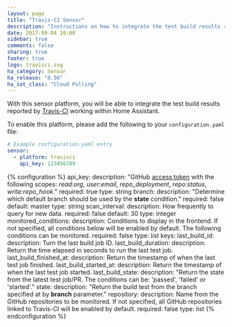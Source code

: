 ```yaml
---
layout: page
title: "Travis-CI Sensor"
description: "Instructions on how to integrate the test build results reported by Travis-CI within Home Assistant."
date: 2017-09-04 10:00
sidebar: true
comments: false
sharing: true
footer: true
logo: travisci.svg
ha_category: Sensor
ha_release: "0.56"
ha_iot_class: "Cloud Polling"
---
```


With this sensor platform, you will be able to integrate the test build results reported by [Travis-CI](https://travis-ci.org/) working within Home Assistant.

To enable this platform, please add the following to your `configuration.yaml` file:

```yaml
# Example configuration.yaml entry
sensor:
  - platform: travisci
    api_key: 123456789
```

{% configuration %}
api_key:
  description: "GitHub [access token](https://github.com/settings/tokens) with the following scopes: *read:org*, *user:email*, *repo_deployment*, *repo:status*, *write:repo_hook*."
  required: true
  type: string
branch:
  description: "Determine which default branch should be used by the **state** condition."
  required: false
  default: master
  type: string
scan_interval:
  description: How frequently to query for new data.
  required: false
  default: 30
  type: integer
monitored_conditions:
  description: Conditions to display in the frontend. If not specified, all conditions below will be enabled by default. The following conditions can be monitored.
  required: false
  type: list
  keys:
    last_build_id:
      description: Turn the last build job ID.
    last_build_duration:
      description: Return the time elapsed in seconds to run the last test job.
    last_build_finished_at:
      description: Return the timestamp of when the last test job finished.
    last_build_started_at:
      description: Return the timestamp of when the last test job started.
    last_build_state:
      description: "Return the state from the latest test job/PR. The conditions can be: 'passed', 'failed' or 'started'."
    state:
      description: "Return the build test from the branch specified at by **branch** parameter."
repository:
  description: Name from the GitHub repositories to be monitored. If not specified, all GitHub repositories linked to Travis-CI will be enabled by default.
  required: false
  type: list
{% endconfiguration %}
